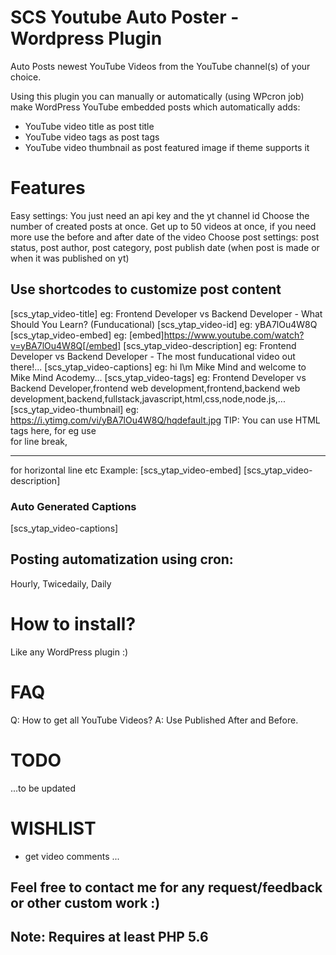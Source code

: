 # SCS Youtube Auto Poster - Wordpress Plugin
Auto Posts newest YouTube Videos from the YouTube channel(s) of your choice.

Using this plugin you can manually or automatically (using WPcron job) make WordPress YouTube embedded posts which automatically adds:
- YouTube video title as post title
- YouTube video tags as post tags
- YouTube video thumbnail as post featured image if theme supports it

# Features
Easy settings: You just need an api key and the yt channel id
Choose the number of created posts at once. Get up to 50 videos at once, if you need more use the before and after date of the video
Choose post settings: post status, post author, post category, post publish date (when post is made or when it was published on yt)

## Use shortcodes to customize post content
[scs_ytap_video-title] eg: Frontend Developer vs Backend Developer - What Should You Learn? (Funducational)
[scs_ytap_video-id] eg: yBA7lOu4W8Q
[scs_ytap_video-embed] eg: [embed]https://www.youtube.com/watch?v=yBA7lOu4W8Q[/embed]
[scs_ytap_video-description] eg: Frontend Developer vs Backend Developer - The most funducational video out there!...
[scs_ytap_video-captions] eg: hi I\m Mike Mind and welcome to Mike Mind Acodemy...
[scs_ytap_video-tags] eg: Frontend Developer vs Backend Developer,frontend web development,frontend,backend web development,backend,fullstack,javascript,html,css,node,node.js,...
[scs_ytap_video-thumbnail] eg: https://i.ytimg.com/vi/yBA7lOu4W8Q/hqdefault.jpg
TIP: You can use HTML tags here, for eg use <br> for line break, <hr> for horizontal line etc
Example: [scs_ytap_video-embed] [scs_ytap_video-description] <br> <h3>Auto Generated Captions</h3> [scs_ytap_video-captions]

## Posting automatization using cron:
Hourly, Twicedaily, Daily

# How to install?
Like any WordPress plugin :)

# FAQ
Q: How to get all YouTube Videos?
A: Use Published After and Before.


# TODO
...to be updated

# WISHLIST
- get video comments
...

## Feel free to contact me for any request/feedback or other custom work :)
## Note: Requires at least PHP 5.6